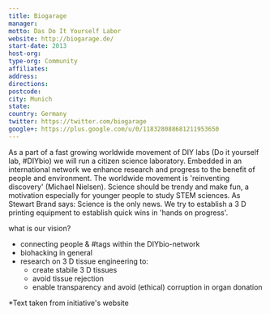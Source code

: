 ```yaml
---
title: Biogarage
manager:
motto: Das Do It Yourself Labor
website: http://biogarage.de/
start-date: 2013
host-org:
type-org: Community
affiliates:
address:
directions:
postcode:
city: Munich
state:
country: Germany
twitter: https://twitter.com/biogarage
google+: https://plus.google.com/u/0/118328088681211953650
---
```


As a part of a fast growing worldwide movement of DIY labs (Do it yourself lab, #DIYbio) we will run a citizen science laboratory. Embedded in an international network we enhance research and progress to the benefit of people and environment. The worldwide movement is 'reinventing discovery' (Michael Nielsen). Science should be trendy and make fun, a motivation especially for younger people to study STEM sciences. As Stewart Brand says: Science is the only news. We try to establish a 3 D printing equipment to establish quick wins in 'hands on progress'.

what is our vision?

- connecting people & #tags within the DIYbio-network
- biohacking in general
- research on 3 D tissue engineering to:
  - create stabile 3 D tissues
  - avoid tissue rejection
  - enable transparency and avoid (ethical) corruption in organ donation


\*Text taken from initiative's website
